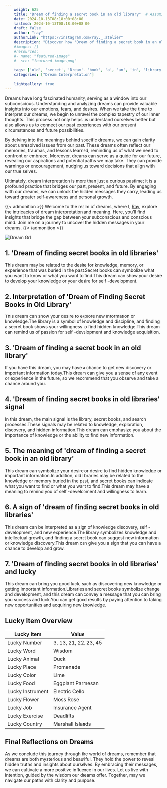 ```yaml
---
    weight: 625
    title: "Dream of finding a secret book in an old library"  # Assuming 'title' column exists
    date: 2024-10-13T08:18:00+08:00
    lastmod: 2024-10-13T08:18:00+08:00
    draft: false
    author: "ray"
    authorLink: "https://instagram.com/ray._.atelier"
    description: "Discover how 'Dream of finding a secret book in an old library' can interpret your future and uncover its significant meanings in your life."
    #images: []
    #resources:
    #- name: "featured-image"
    #  src: "featured-image.png"
    
    tags: ['old', 'secret', 'Dream', 'book', 'a', 'an', 'in', 'library', 'of', 'finding']
    categories: ["Dream Interpretation"]
    
    lightgallery: true
---
```

    
Dreams have long fascinated humanity, serving as a window into our subconscious. Understanding and analyzing dreams can provide valuable insights into our emotions, fears, and desires. When we take the time to interpret our dreams, we begin to unravel the complex tapestry of our inner thoughts. This process not only helps us understand ourselves better but also allows us to connect our past experiences with our present circumstances and future possibilities.

By delving into the meanings behind specific dreams, we can gain clarity about unresolved issues from our past. These dreams often reflect our memories, traumas, and lessons learned, reminding us of what we need to confront or embrace. Moreover, dreams can serve as a guide for our future, revealing our aspirations and potential paths we may take. They can provide warnings or encouragement, nudging us toward decisions that align with our true selves.

Ultimately, dream interpretation is more than just a curious pastime; it is a profound practice that bridges our past, present, and future. By engaging with our dreams, we can unlock the hidden messages they carry, leading us toward greater self-awareness and personal growth.

{{< admonition >}}
Welcome to the realm of dreams, where I, [Ray](https://instagram.com/ray._.atelier), explore the intricacies of dream interpretation and meaning. Here, you’ll find insights that bridge the gap between your subconscious and conscious mind. Join me on a journey to uncover the hidden messages in your dreams.
{{< /admonition >}}

![Dream Grl](https://cdn.pixabay.com/photo/2017/11/02/03/35/gothic-2910057_1280.jpg "Dream Grl")

## 1. 'Dream of finding secret books in old libraries'
This dream may be related to the desire for knowledge, memory, or experience that was buried in the past.Secret books can symbolize what you want to know or what you want to find.This dream can show your desire to develop your knowledge or your desire for self -development.

## 2. Interpretation of 'Dream of Finding Secret Books in Old Library'
This dream can show your desire to explore new information or knowledge.The library is a symbol of knowledge and discipline, and finding a secret book shows your willingness to find hidden knowledge.This dream can remind us of passion for self -development and knowledge acquisition.

## 3. 'Dream of finding a secret book in an old library'
If you have this dream, you may have a chance to get new discovery or important information today.This dream can give you a sense of any event or experience in the future, so we recommend that you observe and take a chance around you.

## 4. 'Dream of finding secret books in old libraries' signal
In this dream, the main signal is the library, secret books, and search processes.These signals may be related to knowledge, exploration, discovery, and hidden information.This dream can emphasize you about the importance of knowledge or the ability to find new information.

## 5. The meaning of 'dream of finding a secret book in an old library'
This dream can symbolize your desire or desire to find hidden knowledge or important information.In addition, old libraries may be related to the knowledge or memory buried in the past, and secret books can indicate what you want to find or what you want to find.This dream may have a meaning to remind you of self -development and willingness to learn.

## 6. A sign of 'dream of finding secret books in old libraries'
This dream can be interpreted as a sign of knowledge discovery, self -development, and new experience.The library symbolizes knowledge and intellectual growth, and finding a secret book can suggest new information or knowledge discovery.This dream can give you a sign that you can have a chance to develop and grow.

## 7. 'Dream of finding secret books in old libraries' and lucky
This dream can bring you good luck, such as discovering new knowledge or getting important information.Libraries and secret books symbolize change and development, and this dream can convey a message that you can bring you success and luck.You can get good results by paying attention to taking new opportunities and acquiring new knowledge.

## Lucky Item Overview
| Lucky Item          | Value              |
|---------------|--------------------|
| Lucky Number        | 3, 13, 21, 22, 23, 45  |
| Lucky Word          | Wisdom |
| Lucky Animal        | Duck |
| Lucky Place         | Promenade     |
| Lucky Color         | Lime     |
| Lucky Food          | Eggplant Parmesan      |
| Lucky Instrument    | Electric Cello |
| Lucky Flower        | Moss Rose    |
| Lucky Job           | Insurance Agent       |
| Lucky Exercise      | Deadlifts  |
| Lucky Country       | Marshall Islands    |


##  Final Reflections on Dreams

As we conclude this journey through the world of dreams, remember that dreams are both mysterious and beautiful. They hold the power to reveal hidden truths and insights about ourselves. By embracing their messages, we can cultivate a more positive influence in our lives. Let us live with intention, guided by the wisdom our dreams offer. Together, may we navigate our paths with clarity and purpose.
